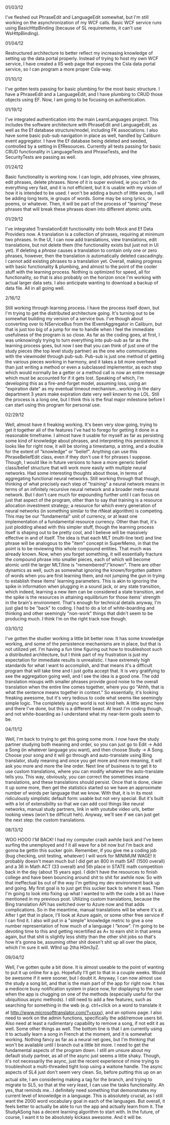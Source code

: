 01/03/12

I've fleshed out PhraseEdit and LanguageEdit somewhat, but I'm still working on the asynchronization of my WCF calls.  Basic WCF service runs using BasicHttpBinding (because of SL requirements, it can't use WsHttpBinding).  

01/04/12

Restructured architecture to better reflect my increasing knowledge of setting up the data portal properly.  Instead of trying to host my own WCF service, I have created a IIS web page that exposes the Csla data portal service, so I can program a more proper Csla-way.

01/10/12

I've gotten tests passing for basic plumbing for the most basic structure.  I have a PhraseEdit and a LanguageEdit, and I have plumbing to CRUD those objects using EF.  Now, I am going to be focusing on authentication.

01/19/12

I've integrated authentication into the main LearnLanguages project.  This includes the software architecture with PhraseEdit and LanguageEdit, as well as the Ef database structure/model, including FK associations. I also have some basic pub-sub navigation in place as well, handled by Caliburn event aggregator.  I have the Ef database being deleted and seeded, controlled by a setting in EfResources.  Currently all tests passing for basic CRUD functionality in LanguageTests and PhraseTests, and the SecurityTests are passing as well.

01/24/12

Basic functionality is working now.  I can login, add phrases, view phrases, edit phrases, delete phrases.  None of it is super evolved, ie you can't do everything very fast, and it is not efficient, but it is usable with my vision of how it is intended to be used.  I won't be adding a bunch of little words, I will be adding long texts, ie groups of words.  Some may be song lyrics, or poems, or whatever.  Then, it will be part of the process of "learning" these phrases that will break these phrases down into different atomic units.  

01/29/12

I've integrated TranslationEdit functionality into both Mock and Ef Data Providers now.  A translation is a collection of phrases, requiring at minimum two phrases.  In the UI, I can now add translations, view translations, edit translations, but not delete them (the functionality exists but just not in UI yet).  If deleting a _phrase_ causes a translation to contain only one or zero phrases, however, then the translation _is_ automatically deleted cascadingly.  I cannot add existing phrases to a translation yet.  Overall, making progress with basic functionality & plumbing, and almost to the point of the cooler stuff with the learning process.  Nothing is optimized for speed, all for functionality, so that is also probably on the horizon once I'm working with actual larger data sets.  I also anticipate wanting to download a backup of data file.  All in all going well.

2/16/12

Still working through learning process. I have the process itself down,
but I'm trying to get the distributed architecture going.  It's turning
out to be somewhat building my version of a service bus.  I've though about
converting over to NServiceBus from the IEventAggregator in Caliburn,
but that is just too big of a jump for me to handle when I feel the
immediate usefulness of the program is so close.  As far as the coding goes,
at first, I was unknowingly trying to turn everything into pub-sub as far
as the learning process goes, but now I see that you can think of just one of 
the study pieces (the top level study partner) as the one who communicates 
with the viewmodel through pub-sub.  Pub-sub is just one method of getting
the various pieces working in harmony, and it takes a bit more overhead
than just writing a method or even a subclassed implementor, as each step
which would normally be a getter or a method call is now an entire message
which must be accounted for if it gets lost.  Speaking of which, I'm 
developing this as a fire-and-forget model, assuming loss, using an 
"expiration date" as my eventual timeout mechanism...working in the dairy
department 3 years make expiration date very well known to me LOL.  Still
the process is a long one, but I think this is the final major milestone
before I can start using this program for personal use. 

02/29/12

Well, almost have it freaking working.  It's been very slow going, trying to get it together all of the features I've had to forego for getting it done in a reasonable timeframe.  I almost have it usable for myself as far as persisting some kind of knowledge about phrases, and interpreting this persistence. It looks like for right now, it will be storing a timestamp, a string, and a double for the extent of "knowledge" or "belief". Anything can use this PhraseBeliefEdit class, even if they don't use it for phrases I suppose.  Though, I would like in future versions to have a more generic belief class/belief structure that will work more easily with multiple neural networks.  Had some interesting thoughts about those, in terms of aggregating functional neural networks.  Still working through that though, thinking of what precisely each step of "training" a neural network means in terms of an infinitely recursive neural network and a broader meta-neural network.  But I don't care much for expounding further until I can focus on just that aspect of the program, other than to say that training is a resource allocation investment strategy; a resource for which every generation of neural networks (in something similar to the rtNeat algorithm) is competing.  This may be our "fundamental" unit of currency, or at least one implementation of a fundamental resource currency.  Other than that, it's just plodding ahead with this simpler stuff, though the learning process itself is shaping out to be pretty cool, and I believe will be massively effective in and of itself.  The idea is that each MLT (multi-line text) and line phrase will be analogous to the "item" concept in SuperMemo, in that the point is to be reviewing this whole compound entities.  That much was already known.  Now, when you forget something, it will essentially fracture the compound phrase into smaller pieces, each of which will become atomic until the larger MLT/line is "remembered"/"known".  There are other dynamics as well, such as somewhat ignoring the known/forgotten pattern of words when you are first learning them, and not jumping the gun in trying to establish these items' learning parameters.  This is akin to ignoring the spike in information when plugging in a sound jack, or any state transition, which indeed, learning a new item can be considered a state transition, and the spike is the resources in attaining equilibrium for those items' strength in the brain's environment.  That's enough for technical details anyway, I'm just glad to be "back" to coding.  I had to do a lot of white-boarding and thinking and other seemingly "non-work" things that didn't seem to be producing much.  I think I'm on the right track now though.

03/10/12

I've gotten the studier working a little bit better now.  It has some knowledge working, and some of the persistence mechanisms are in place, but that is not utilized yet.  I'm having a fun time figuring out how to troubleshoot such a distributed architecture, but I think part of my frustration is just my expectation for immediate results is unrealistic.  I have extremely high standards for what I want to accomplish, and that means it's a difficult program that will take time and I just gotta accept that.  It is very gratifying to see the aggregation going well, and I see the idea is a good one.  The odd translation mixups with smaller phrases provide good noise to the overall translation when the entire line comes together, where you go "Ahhh, that is what the sentence means together in context."  So essentially, it's looking freaking awesome, but it's very tedious to code what seems like seemingly simple logic.  The completely async world is not kind heh.  A little async here and there I've done, but this is a different beast.  At least I'm coding though, and not white-boarding as I understand what my near-term goals seem to be.

04/11/12

Well, I'm back to trying to get this going some more.  I now have the study partner studying both meaning and order, so you can just go to Edit -> Add a Song (in whatever language you want), and then choose Study -> A Song.  Choose your song and it will go through and auto-translate using Bing translator, study meaning and once you get more and more meaning, it will ask you more and more the line order.  Next line of business is to get it to use custom translations, where you can modify whatever the auto-translate tells you.  This way, obviously, you can correct the sometimes insane translations, and these translations should persist.  Once that is done, clean it up some more, then get the statistics started so we have an approximate number of words per language that we know.  With that, it is in its most ridiculously simplistic default form: usable but not very special.  But it's built with a lot of extensibility so that we can add cool things like neural networks, manual study partners, link in with youtube video urls, better looking views (won't be difficult heh).  Anyway, we'll see if we can just get the next step: the custom translations.

08/13/12

WOO HOOO I'M BACK!  I had my computer crash awhile back and I've been surfing the unemployed and f it all wave for a bit now but I'm back and gonna be gettin this sucker goin.  Remember, if you give me a coding job (bug checking, unit testing, whatever) I will work for MINIMUM WAGE!  It probably doesn't mean much but I did get an 800 in math SAT (1500 overall) and a 36 in Math ACT (33 overall) and 5th place in STATE math competition back in the day (about 15 years ago).  I didn't have the resources to finish college and have been bouncing around shit to shit for awhile now.  So with that ineffectual bs out of the way I'm getting my dev environment back up and going.  My first goal is to just get this sucker back to where it was.  Then I'm going to look into fixing up what I wanted to with the code a bit as I have mentioned in my previous post.  Utilizing custom translations, because the Bing translation API has switched over to Azure now and that adds complications.  So in the meantime, manual translations will be where it's at.  After I get that in place, I'll look at Azure again, or some other free service if I can find it.  I also will put in a "simple" knowledge metric to give a one number representation of how much of a language I "know".  I'm going to be devoting time to this and getting recertified as A+ to earn shit in that arena again, but that shit is slightly less shitty than the other shit jobs so that's how it's gonna be, assuming other shit doesn't shit up all over the place, which I'm sure it will.  W9rd up 2tha H0m3yZ.

09/04/12

Well, I've gotten quite a bit done. It is almost useable to the point of wanting to put it up online for a go. Hopefully I'll get to that in a couple weeks. Would be awesome if it were sooner, but I doubt it. Anyway, I can now almost use the study a song bit, and that is the main part of the app for right now. It has a mediocre busy notification system in place now, for displaying to the user when the app is chugging on one of the methods (especially useful for the ubiquitious async methods). I still need to add a few features, such as searching for something in the web (e.g. ctrl+click on a word to translate it at http://www.microsofttranslator.com/?=xxxx), and an options page.  I also need to work on the admin functions, specifically the add/remove users bit. Also need at least a rudimentary capability to remove a song, if not edit it as well. Some other things as well. The bottom line is that I am currently using it to actually learn a song in French at the moment, and it is somewhat working.  Nothing fancy as far as a neural net goes, but I'm thinking that won't be available until I branch out a little bit more.  I need to get the fundamental aspects of the program down. I still am unsure about my default study partner, as all of the async just seems a little shaky. Though, it's not necessarily the async, just the recent experience of mine trying to troubleshoot a multi-threaded tight loop using a waitone handle. The async aspects of SL4 just don't seem very clean. So, before putting this up on an actual site, I am considering making a tag for the branch, and trying to migrate to SL5, so that at the very least, I can use the tasks functionality. Ah yes, that reminds me...I definitely need something that demonstrates my current level of knowledge in a language. This is absolutely crucial, as I still want the 2000 word vocabulary goal in each of the languages. But overall, it feels better to actually be able to run the app and actually learn from it. The StudyASong has a decent learning algorithm to start with. In the future, of course, I want it to be absolutely kickass awesome. And it will be.
